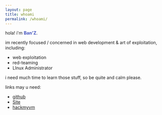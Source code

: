```yaml
---
layout: page
title: whoami
permalink: /whoami/
---
```



<style>
.blue {
    color: #5463c4;
    font-weight: 800;
  }
</style>

hola! i'm <span class="blue" style="padding-bottom: 5px;">Ban'Z</span>.

im recently focused / concerned in web development & art of exploitation, including:
* web exploitation
* red-teaming
* LInux Administrator

i need much time to learn those stuff, so be quite and calm please.

<i class="fa fa-address-book" style="padding-top: 5px"></i> links may u need:

<!-- * <a href="javascript:window.open('mailto:' + ['sharpicx','duck.com'].join('@'))">email</a> -->
* [github]
* [Site]
* [hackmyvm]



[hackmyvm]: https://hackmyvm.eu/profile/?user=bz
[Site]: https://zbann.000webhostapp.com/
[github]: https://github.com/Banzly
